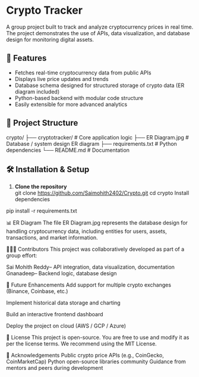 # Crypto Tracker  

A group project built to track and analyze cryptocurrency prices in real time.  
The project demonstrates the use of APIs, data visualization, and database design for monitoring digital assets.  

## 🚀 Features
- Fetches real-time cryptocurrency data from public APIs  
- Displays live price updates and trends  
- Database schema designed for structured storage of crypto data (ER diagram included)  
- Python-based backend with modular code structure  
- Easily extensible for more advanced analytics  

## 📂 Project Structure
crypto/
├── cryptotracker/ # Core application logic
├── ER Diagram.jpg # Database / system design ER diagram
├── requirements.txt # Python dependencies
└── README.md # Documentation

## 🛠️ Installation & Setup  

1. **Clone the repository**  
   git clone https://github.com/Saimohith2402/Crypto.git
   cd crypto
Install dependencies

pip install -r requirements.txt

📊 ER Diagram
The file ER Diagram.jpg represents the database design for handling cryptocurrency data, including entities for users, assets, transactions, and market information.

🧑‍🤝‍🧑 Contributors
This project was collaboratively developed as part of a group effort:

Sai Mohith Reddy– API integration, data visualization, documentation
Gnanadeep– Backend logic, database design

🔮 Future Enhancements
Add support for multiple crypto exchanges (Binance, Coinbase, etc.)

Implement historical data storage and charting

Build an interactive frontend dashboard

Deploy the project on cloud (AWS / GCP / Azure)

📜 License
This project is open-source. You are free to use and modify it as per the license terms.
We recommend using the MIT License.

🙌 Acknowledgements
Public crypto price APIs (e.g., CoinGecko, CoinMarketCap)
Python open-source libraries community
Guidance from mentors and peers during development